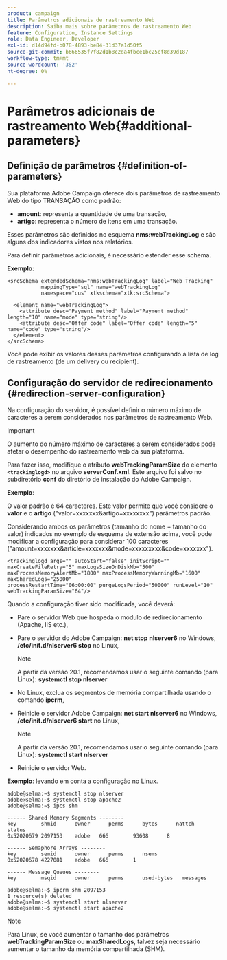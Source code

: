 ```yaml
---
product: campaign
title: Parâmetros adicionais de rastreamento Web
description: Saiba mais sobre parâmetros de rastreamento Web
feature: Configuration, Instance Settings
role: Data Engineer, Developer
exl-id: d14d94fd-b078-4893-be84-31d37a1d50f5
source-git-commit: b666535f7f82d1b8c2da4fbce1bc25cf8d39d187
workflow-type: tm+mt
source-wordcount: '352'
ht-degree: 0%

---
```


# Parâmetros adicionais de rastreamento Web{#additional-parameters}

## Definição de parâmetros {#definition-of-parameters}

Sua plataforma Adobe Campaign oferece dois parâmetros de rastreamento Web do tipo TRANSAÇÃO como padrão:

* **amount**: representa a quantidade de uma transação,
* **artigo**: representa o número de itens em uma transação.

Esses parâmetros são definidos no esquema **nms:webTrackingLog** e são alguns dos indicadores vistos nos relatórios.

Para definir parâmetros adicionais, é necessário estender esse schema.

**Exemplo**:

```
<srcSchema extendedSchema="nms:webTrackingLog" label="Web Tracking"
           mappingType="sql" name="webTrackingLog" 
           namespace="cus" xtkschema="xtk:srcSchema">

  <element name="webTrackingLog">
    <attribute desc="Payment method" label="Payment method" length="10" name="mode" type="string"/>
    <attribute desc="Offer code" label="Offer code" length="5" name="code" type="string"/>
  </element>
</srcSchema>
```

Você pode exibir os valores desses parâmetros configurando a lista de log de rastreamento (de um delivery ou recipient).

## Configuração do servidor de redirecionamento {#redirection-server-configuration}

Na configuração do servidor, é possível definir o número máximo de caracteres a serem considerados nos parâmetros de rastreamento Web.

>[!IMPORTANT]
>
>O aumento do número máximo de caracteres a serem considerados pode afetar o desempenho do rastreamento web da sua plataforma.

Para fazer isso, modifique o atributo **webTrackingParamSize** do elemento **`<trackinglogd>`** no arquivo **serverConf.xml**. Este arquivo foi salvo no subdiretório **conf** do diretório de instalação do Adobe Campaign.

**Exemplo**:

O valor padrão é 64 caracteres. Este valor permite que você considere o **valor** e o **artigo** (&quot;valor=xxxxxxx&amp;artigo=xxxxxxxx&quot;) parâmetros padrão.

Considerando ambos os parâmetros (tamanho do nome + tamanho do valor) indicados no exemplo de esquema de extensão acima, você pode modificar a configuração para considerar 100 caracteres (&quot;amount=xxxxxxx&amp;article=xxxxxxx&amp;mode=xxxxxxxxx&amp;code=xxxxxxx&quot;).

```
<trackinglogd args="" autoStart="false" initScript="" maxCreateFileRetry="5" maxLogsSizeOnDiskMb="500"
maxProcessMemoryAlertMb="1800" maxProcessMemoryWarningMb="1600" maxSharedLogs="25000"
processRestartTime="06:00:00" purgeLogsPeriod="50000" runLevel="10"
webTrackingParamSize="64"/>
```

Quando a configuração tiver sido modificada, você deverá:

* Pare o servidor Web que hospeda o módulo de redirecionamento (Apache, IIS etc.),
* Pare o servidor do Adobe Campaign: **net stop nlserver6** no Windows, **/etc/init.d/nlserver6 stop** no Linux,

  >[!NOTE]
  >
  >A partir da versão 20.1, recomendamos usar o seguinte comando (para Linux): **systemctl stop nlserver**

* No Linux, exclua os segmentos de memória compartilhada usando o comando **ipcrm**,
* Reinicie o servidor Adobe Campaign: **net start nlserver6** no Windows, **/etc/init.d/nlserver6 start** no Linux,

  >[!NOTE]
  >
  >A partir da versão 20.1, recomendamos usar o seguinte comando (para Linux): **systemctl start nlserver**

* Reinicie o servidor Web.

**Exemplo**: levando em conta a configuração no Linux.

```
adobe@selma:~$ systemctl stop nlserver
adobe@selma:~$ systemctl stop apache2
adobe@selma:~$ ipcs shm

------ Shared Memory Segments --------
key        shmid      owner      perms      bytes      nattch     status      
0x52020679 2097153    adobe   666        93608      8                       

------ Semaphore Arrays --------
key        semid      owner      perms      nsems     
0x52020678 4227081    adobe   666        1         

------ Message Queues --------
key        msqid      owner      perms      used-bytes   messages    

adobe@selma:~$ ipcrm shm 2097153                             
1 resource(s) deleted
adobe@selma:~$ systemctl start nlserver
adobe@selma:~$ systemctl start apache2
```

>[!NOTE]
>
>Para Linux, se você aumentar o tamanho dos parâmetros **webTrackingParamSize** ou **maxSharedLogs**, talvez seja necessário aumentar o tamanho da memória compartilhada (SHM).
